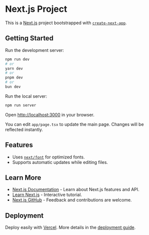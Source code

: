 # Next.js Project

This is a [Next.js](https://nextjs.org) project bootstrapped with [`create-next-app`](https://nextjs.org/docs/app/api-reference/cli/create-next-app).

## Getting Started

Run the development server:

```bash
npm run dev
# or
yarn dev
# or
pnpm dev
# or
bun dev
```

Run the local server:

```bash
npm run server
```

Open [http://localhost:3000](http://localhost:3000) in your browser.

You can edit `app/page.tsx` to update the main page. Changes will be reflected instantly.

## Features
- Uses [`next/font`](https://nextjs.org/docs/app/building-your-application/optimizing/fonts) for optimized fonts.
- Supports automatic updates while editing files.

## Learn More
- [Next.js Documentation](https://nextjs.org/docs) - Learn about Next.js features and API.
- [Learn Next.js](https://nextjs.org/learn) - Interactive tutorial.
- [Next.js GitHub](https://github.com/vercel/next.js) - Feedback and contributions are welcome.

## Deployment
Deploy easily with [Vercel](https://vercel.com/new?utm_medium=default-template&filter=next.js&utm_source=create-next-app&utm_campaign=create-next-app-readme). More details in the [deployment guide](https://nextjs.org/docs/app/building-your-application/deploying).

